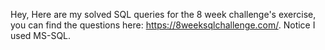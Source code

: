Hey,
Here are my solved SQL queries for the 8 week challenge's exercise, you can find the questions here: https://8weeksqlchallenge.com/.
Notice I used MS-SQL.
